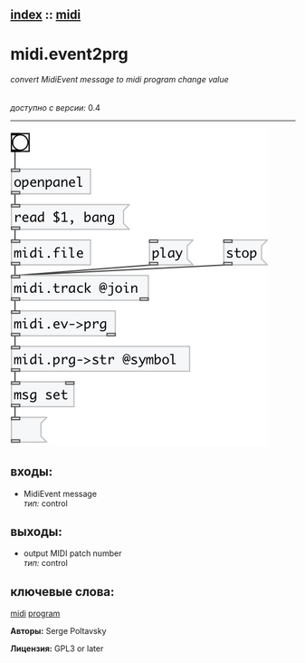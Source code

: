 [index](index.html) :: [midi](category_midi.html)
---

# midi.event2prg

###### convert MidiEvent message to midi program change value

*доступно с версии:* 0.4

---




[![example](../examples/img/midi.event2prg.jpg)](../examples/pd/midi.event2prg.pd)









## входы:

* MidiEvent message<br>
_тип:_ control



## выходы:

* output MIDI patch number<br>
_тип:_ control



## ключевые слова:

[midi](keywords/midi.html)
[program](keywords/program.html)






**Авторы:** Serge Poltavsky




**Лицензия:** GPL3 or later





